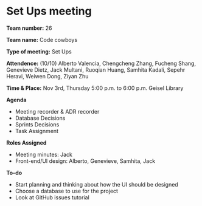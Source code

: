 # Set Ups meeting

**Team number:**
26

**Team name:**
Code cowboys

**Type of meeting:**
Set Ups

**Attendence:**
(10/10) Alberto Valencia, Chengcheng Zhang, Fucheng Shang, Genevieve Dietz, Jack Multani, Ruoqian Huang, Samhita Kadali, Sepehr Heravi, Weiwen Dong, Ziyan Zhu

**Time & Place:**
Nov 3rd, Thursday 5:00 p.m. to 6:00 p.m. Geisel Library

**Agenda**
- Meeting recorder & ADR recorder
- Database Decisions
- Sprints Decisions
- Task Assignment

**Roles Assigned**
- Meeting minutes: Jack
- Front-end/UI design: Alberto, Genevieve, Samhita, Jack

**To-do**
- Start planning and thinking about how the UI should be designed
- Choose a database to use for the project
- Look at GitHub issues tutorial
